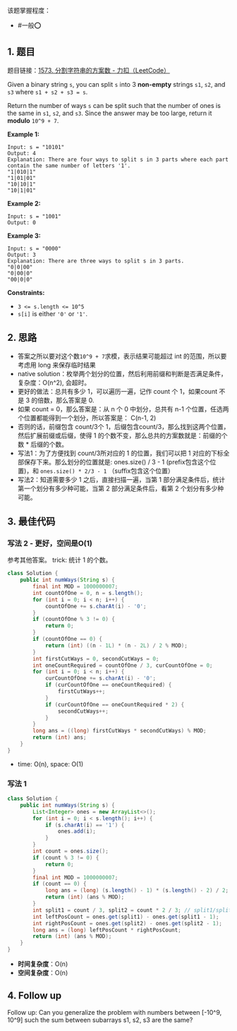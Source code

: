 
该题掌握程度：
- #一般⭕️

## 1. 题目
题目链接：[1573. 分割字符串的方案数 - 力扣（LeetCode）](https://leetcode.cn/problems/number-of-ways-to-split-a-string/description/)

Given a binary string `s`, you can split `s` into 3 **non-empty** strings `s1`, `s2`, and `s3` where `s1 + s2 + s3 = s`.

Return the number of ways `s` can be split such that the number of ones is the same in `s1`, `s2`, and `s3`. Since the answer may be too large, return it **modulo** `10^9 + 7`.

**Example 1:**

```
Input: s = "10101"
Output: 4
Explanation: There are four ways to split s in 3 parts where each part contain the same number of letters '1'.
"1|010|1"
"1|01|01"
"10|10|1"
"10|1|01"
```

**Example 2:**

```
Input: s = "1001"
Output: 0
```

**Example 3:**

```
Input: s = "0000"
Output: 3
Explanation: There are three ways to split s in 3 parts.
"0|0|00"
"0|00|0"
"00|0|0"
```

**Constraints:**

- `3 <= s.length <= 10^5`
- `s[i]` is either `'0'` or `'1'`.

## 2. 思路

- 答案之所以要对这个数`10^9 + 7`求模，表示结果可能超过 int 的范围，所以要考虑用 long 来保存临时结果
- native solution：枚举两个划分的位置，然后利用前缀和判断是否满足条件，复杂度：O(n^2), 会超时。
- 更好的做法：总共有多少 1，可以遍历一遍，记作 count 个 1，如果count 不是 3 的倍数，那么答案是 0.
- 如果 count = 0，那么答案是：从 n 个 0 中划分，总共有 n-1 个位置，任选两个位置都能得到一个划分，所以答案是： C(n-1, 2) 
- 否则的话，前缀包含 count/3个 1，后缀包含count/3，那么找到这两个位置，然后扩展前缀或后缀，使得 1 的个数不变，那么总共的方案数就是：前缀的个数 * 后缀的个数。
- 写法1：为了方便找到 count/3所对应的 1 的位置，我们可以把 1 对应的下标全部保存下来。那么划分的位置就是: ones.size() / 3 - 1 (prefix包含这个位置)，和 `ones.size() * 2/3 - 1` （suffix包含这个位置）
- 写法2：知道需要多少 1 之后，直接扫描一遍，当第 1 部分满足条件后，统计第一个划分有多少种可能，当第 2 部分满足条件后，看第 2 个划分有多少种可能。

## 3. 最佳代码

### 写法 2 - 更好，空间是O(1)
参考其他答案。
trick: 统计 1 的个数。
```java
class Solution {
    public int numWays(String s) {
        final int MOD = 1000000007;
        int countOfOne = 0, n = s.length();
        for (int i = 0; i < n; i++) {
            countOfOne += s.charAt(i) - '0';
        }
        if (countOfOne % 3 != 0) {
            return 0;
        }
        if (countOfOne == 0) {
            return (int) ((n - 1L) * (n - 2L) / 2 % MOD);
        }
        int firstCutWays = 0, secondCutWays = 0;
        int oneCountRequired = countOfOne / 3, curCountOfOne = 0;
        for (int i = 0; i < n; i++) {
            curCountOfOne += s.charAt(i) - '0';
            if (curCountOfOne == oneCountRequired) {
                firstCutWays++;
            }
            if (curCountOfOne == oneCountRequired * 2) {
                secondCutWays++;
            }
        }
        long ans = ((long) firstCutWays * secondCutWays) % MOD;
        return (int) ans;
    }
}
```
- time: O(n), space: O(1)
### 写法 1

```java
class Solution {
    public int numWays(String s) {
        List<Integer> ones = new ArrayList<>();
        for (int i = 0; i < s.length(); i++) {
            if (s.charAt(i) == '1') {
                ones.add(i);
            }
        }
        int count = ones.size();
        if (count % 3 != 0) {
            return 0;
        }
        final int MOD = 1000000007;
        if (count == 0) {
            long ans = (long) (s.length() - 1) * (s.length() - 2) / 2; // C(n - 1, 2).
            return (int) (ans % MOD);
        }
        int split1 = count / 3, split2 = count * 2 / 3; // split1/split2 是划分的后一个位置
        int leftPosCount = ones.get(split1) - ones.get(split1 - 1);
        int rightPosCount = ones.get(split2) - ones.get(split2 - 1);
        long ans = (long) leftPosCount * rightPosCount;
        return (int) (ans % MOD);
    }
}
```
- **时间复杂度**：O(n)
- **空间复杂度**：O(n)



## 4. Follow up

Follow up: Can you generalize the problem with numbers between [-10^9, 10^9] such the sum between subarrays s1, s2, s3 are the same?

